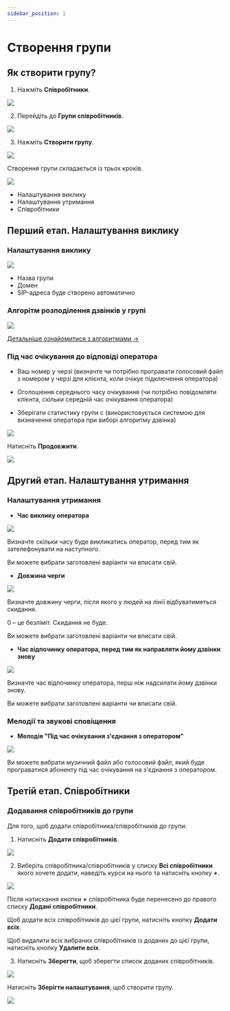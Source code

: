 ```yaml
---
sidebar_position: 1
---
```


# Створення групи

## Як створити групу?

1. Нажміть **Співробітники**.

![](../../img/employees-groups/i-employee-1.svg)

2. Перейдіть до **Групи співробітників**.

![](../../img/employees-groups/i-group-14.svg)

3. Нажміть **Створити групу**.

![](../../img/employees-groups/i-group-23.svg)

Створення групи складається із трьох кроків.

![](../../img/employees-groups/i-group-1.svg)

- Налаштування виклику
- Налаштування утримання
- Співробітники

## Перший етап. Налаштування виклику

### Налаштування виклику

![](../../img/employees-groups/i-group-2.svg)

- Назва групи
- Домен
- SIP-адреса буде створено автоматично

### Алгорітм розподілення дзвінків у групі

![](../../img/employees-groups/i-group-3.svg)

[Детальніше ознайомитися з алгоритмами →](https://onevoiplanet.ua/ua/plans)

### Під час очікування до відповіді оператора

- Ваш номер у черзі (визначте чи потрібно програвати голосовий файл з номером у черзі для клієнта, коли очікує підключення оператора)

- Оголошення середнього часу очікування (чи потрібно повідомляти клієнта, скільки середній час очікування оператора)

- Зберігати статистику групи с (використовується системою для визначення оператора при виборі алгоритму дзвінка)

![](../../img/employees-groups/i-group-4.svg)

Натисніть **Продовжити**.

![](../../img/employees-groups/i-group-5.svg)

## Другий етап. Налаштування утримання

### Налаштування утримання

- **Час виклику оператора**

![](../../img/employees-groups/i-group-6.svg)

Визначте скільки часу буде викликатись оператор, перед тим як зателефонувати на наступного.

Ви можете вибрати заготовлені варіанти чи вписати свій.

- **Довжина черги**

![](../../img/employees-groups/i-group-7.svg)

Визначте довжину черги, після якого у людей на лінії відбуватиметься скидання.

0 – це безліміт. Скидання не буде.

Ви можете вибрати заготовлені варіанти чи вписати свій.

- **Час відпочинку оператора, перед тим як направляти йому дзвінки знову**

![](../../img/employees-groups/i-group-8.svg)

Визначте час відпочинку оператора, перш ніж надсилати йому дзвінки знову.

Ви можете вибрати заготовлені варіанти чи вписати свій.

### Мелодії та звукові сповіщення

- **Мелодія "Під час очікування з'єднання з оператором"**

![](../../img/employees-groups/i-group-9.svg)

Ви можете вибрати музичний файл або голосовий файл, який буде програватися абоненту під час очікування на з'єднання з оператором.

## Третій етап. Співробітники

### Додавання співробітників до групи

Для того, щоб додати співробітника/співробітників до групи:

1. Натисніть **Додати співробітників**.

![](../../img/employees-groups/i-group-10.svg)

2. Виберіть співробітника/співробітників у списку **Всі співробітники** якого хочете додати, наведіть курси на нього та натисніть кнопку **+**.

![](../../img/employees-groups/i-group-11.svg)

Після натискання кнопки **+** співробітника буде перенесено до правого списку **Додані співробітники**.

Щоб додати всіх співробітників до цієї групи, натисніть кнопку **Додати всіх**.

Щоб видалити всіх вибраних співробітників із доданих до цієї групи, натисніть кнопку **Удалити всіх**.

3. Натисніть **Зберегти**, щоб зберегти список доданих співробітників.

![](../../img/employees-groups/i-group-12.svg)

Натисніть **Зберігти налаштування**, щоб створити групу.

![](../../img/employees-groups/i-group-13.svg)